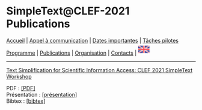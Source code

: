 
# SimpleText@CLEF-2021 Publications

[Accueil](https://simpletext-madics.github.io/2021/clef/fr) | [Appel à communication](https://simpletext-madics.github.io/2021/clef/fr/CFP) | [Dates importantes](https://simpletext-madics.github.io/2021/clef/fr/dates) | [Tâches pilotes](https://simpletext-madics.github.io/2021/clef/fr/tasks)  
[Programme](https://simpletext-madics.github.io/2021/clef/fr/program) | [Publications](https://simpletext-madics.github.io/2021/clef/fr/publications) | [Organisation](https://simpletext-madics.github.io/2021/clef/fr/organisation) | [Contacts](https://simpletext-madics.github.io/2021/clef/fr/contacts) | [<img src="../EN.png" width="30">](https://simpletext-madics.github.io/2021/clef/en/publications)

---

[Text Simplification for Scientific Information Access: CLEF 2021 SimpleText Workshop](https://hal.archives-ouvertes.fr/hal-03121986v1)  

PDF : [[PDF]](../Paper-SimpleText_ECIR_2020.pdf)  
Présentation : [[présentation]](../Presentation-SimpleText-ECIR-2021.pdf)  
Bibtex : [[bibtex]](../Ermakova.bib)
